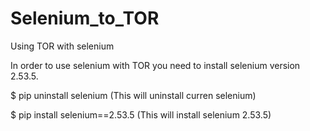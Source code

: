 # Selenium_to_TOR
Using TOR with selenium

In order to use selenium with TOR you need to install selenium version 2.53.5.

$ pip uninstall selenium (This will uninstall curren selenium)

$ pip install selenium==2.53.5 (This will install selenium 2.53.5)

